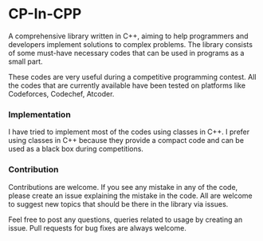 # CP-In-CPP

A comprehensive library written in C++, aiming to help programmers and developers implement solutions to complex problems.
The library consists of some must-have necessary codes that can be used in programs as a small part. 

These codes are very useful during a competitive programming contest. All the codes that are currently available have been tested on platforms like Codeforces, Codechef, Atcoder.

### Implementation

I have tried to implement most of the codes using classes in C++. I prefer using classes in C++ because they provide a compact code and can be used as a black box during competitions. 

### Contribution
Contributions are welcome.
If you see any mistake in any of the code, please create an issue explaining the mistake in the code.
All are welcome to suggest new topics that should be there in the library via issues.

Feel free to post any questions, queries related to usage by creating an issue.
Pull requests for bug fixes are always welcome.
